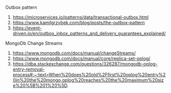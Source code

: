 Outbox pattern

1. https://microservices.io/patterns/data/transactional-outbox.html
1. https://www.kamilgrzybek.com/blog/posts/the-outbox-pattern
1. https://event-driven.io/en/outbox_inbox_patterns_and_delivery_guarantees_explained/

MongoDb Change Streams

1. https://www.mongodb.com/docs/manual/changeStreams/
1. https://www.mongodb.com/docs/manual/core/replica-set-oplog/
1. https://dba.stackexchange.com/questions/326287/mongodb-oplog-entry-removal-process#:~:text=When%20does%20old%2Ffirst%20oplog%20entry%20in%20the%20mongo,oplog%20reaches%20the%20maximum%20size%20%5B%201%20%5D.
